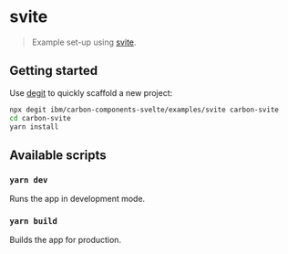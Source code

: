 # svite

> Example set-up using [svite](https://github.com/dominikg/svite).

## Getting started

Use [degit](https://github.com/Rich-Harris/degit) to quickly scaffold a new project:

```sh
npx degit ibm/carbon-components-svelte/examples/svite carbon-svite
cd carbon-svite
yarn install
```

## Available scripts

### `yarn dev`

Runs the app in development mode.

### `yarn build`

Builds the app for production.
